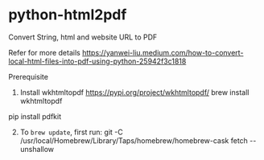 # python-html2pdf
Convert String, html and website URL to PDF


Refer for more details
https://yanwei-liu.medium.com/how-to-convert-local-html-files-into-pdf-using-python-25942f3c1818


Prerequisite 
1. Install wkhtmltopdf https://pypi.org/project/wkhtmltopdf/
brew install wkhtmltopdf

pip install pdfkit

2. To `brew update`, first run:
  git -C /usr/local/Homebrew/Library/Taps/homebrew/homebrew-cask fetch --unshallow

